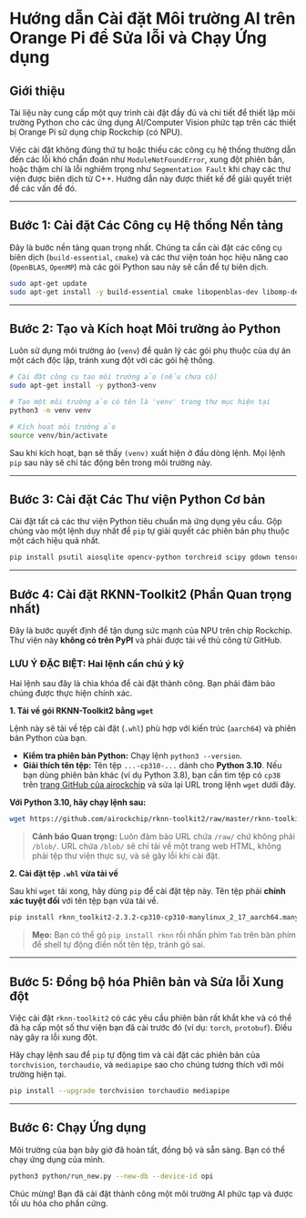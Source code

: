 # Hướng dẫn Cài đặt Môi trường AI trên Orange Pi để Sửa lỗi và Chạy Ứng dụng

## Giới thiệu

Tài liệu này cung cấp một quy trình cài đặt đầy đủ và chi tiết để thiết lập môi trường Python cho các ứng dụng AI/Computer Vision phức tạp trên các thiết bị Orange Pi sử dụng chip Rockchip (có NPU).

Việc cài đặt không đúng thứ tự hoặc thiếu các công cụ hệ thống thường dẫn đến các lỗi khó chẩn đoán như `ModuleNotFoundError`, xung đột phiên bản, hoặc thậm chí là lỗi nghiêm trọng như `Segmentation Fault` khi chạy các thư viện được biên dịch từ C++. Hướng dẫn này được thiết kế để giải quyết triệt để các vấn đề đó.

---

## Bước 1: Cài đặt Các Công cụ Hệ thống Nền tảng

Đây là bước nền tảng quan trọng nhất. Chúng ta cần cài đặt các công cụ biên dịch (`build-essential`, `cmake`) và các thư viện toán học hiệu năng cao (`OpenBLAS`, `OpenMP`) mà các gói Python sau này sẽ cần để tự biên dịch.

```bash
sudo apt-get update
sudo apt-get install -y build-essential cmake libopenblas-dev libomp-dev python3-dev
```

---

## Bước 2: Tạo và Kích hoạt Môi trường ảo Python

Luôn sử dụng môi trường ảo (`venv`) để quản lý các gói phụ thuộc của dự án một cách độc lập, tránh xung đột với các gói hệ thống.

```bash
# Cài đặt công cụ tạo môi trường ảo (nếu chưa có)
sudo apt-get install -y python3-venv

# Tạo một môi trường ảo có tên là 'venv' trong thư mục hiện tại
python3 -m venv venv

# Kích hoạt môi trường ảo
source venv/bin/activate
```
Sau khi kích hoạt, bạn sẽ thấy `(venv)` xuất hiện ở đầu dòng lệnh. Mọi lệnh `pip` sau này sẽ chỉ tác động bên trong môi trường này.

---

## Bước 3: Cài đặt Các Thư viện Python Cơ bản

Cài đặt tất cả các thư viện Python tiêu chuẩn mà ứng dụng yêu cầu. Gộp chúng vào một lệnh duy nhất để `pip` tự giải quyết các phiên bản phụ thuộc một cách hiệu quả nhất.

```bash
pip install psutil aiosqlite opencv-python torchreid scipy gdown tensorboard scikit-learn faiss-cpu mediapipe dlib transformers aio_pika orjson
```

---

## Bước 4: Cài đặt RKNN-Toolkit2 (Phần Quan trọng nhất)

Đây là bước quyết định để tận dụng sức mạnh của NPU trên chip Rockchip. Thư viện này **không có trên PyPI** và phải được tải về thủ công từ GitHub.

### LƯU Ý ĐẶC BIỆT: Hai lệnh cần chú ý kỹ

Hai lệnh sau đây là chìa khóa để cài đặt thành công. Bạn phải đảm bảo chúng được thực hiện chính xác.

**1. Tải về gói RKNN-Toolkit2 bằng `wget`**

Lệnh này sẽ tải về tệp cài đặt (`.whl`) phù hợp với kiến trúc (`aarch64`) và phiên bản Python của bạn.

*   **Kiểm tra phiên bản Python:** Chạy lệnh `python3 --version`.
*   **Giải thích tên tệp:** Tên tệp `...-cp310-...` dành cho **Python 3.10**. Nếu bạn dùng phiên bản khác (ví dụ Python 3.8), bạn cần tìm tệp có `cp38` trên [trang GitHub của airockchip](https://github.com/airockchip/rknn-toolkit2/tree/master/rknn-toolkit2/packages/arm64) và sửa lại URL trong lệnh `wget` dưới đây.

**Với Python 3.10, hãy chạy lệnh sau:**
```bash
wget https://github.com/airockchip/rknn-toolkit2/raw/master/rknn-toolkit2/packages/arm64/rknn_toolkit2-2.3.2-cp310-cp310-manylinux_2_17_aarch64.manylinux2014_aarch64.whl
```
> **Cảnh báo Quan trọng:** Luôn đảm bảo URL chứa `/raw/` chứ không phải `/blob/`. URL chứa `/blob/` sẽ chỉ tải về một trang web HTML, không phải tệp thư viện thực sự, và sẽ gây lỗi khi cài đặt.

**2. Cài đặt tệp `.whl` vừa tải về**

Sau khi `wget` tải xong, hãy dùng `pip` để cài đặt tệp này. Tên tệp phải **chính xác tuyệt đối** với tên tệp bạn vừa tải về.

```bash
pip install rknn_toolkit2-2.3.2-cp310-cp310-manylinux_2_17_aarch64.manylinux2014_aarch64.whl
```
> **Mẹo:** Bạn có thể gõ `pip install rknn` rồi nhấn phím `Tab` trên bàn phím để shell tự động điền nốt tên tệp, tránh gõ sai.

---

## Bước 5: Đồng bộ hóa Phiên bản và Sửa lỗi Xung đột

Việc cài đặt `rknn-toolkit2` có các yêu cầu phiên bản rất khắt khe và có thể đã hạ cấp một số thư viện bạn đã cài trước đó (ví dụ: `torch`, `protobuf`). Điều này gây ra lỗi xung đột.

Hãy chạy lệnh sau để `pip` tự động tìm và cài đặt các phiên bản của `torchvision`, `torchaudio`, và `mediapipe` sao cho chúng tương thích với môi trường hiện tại.

```bash
pip install --upgrade torchvision torchaudio mediapipe
```

---

## Bước 6: Chạy Ứng dụng

Môi trường của bạn bây giờ đã hoàn tất, đồng bộ và sẵn sàng. Bạn có thể chạy ứng dụng của mình.

```bash
python3 python/run_new.py --new-db --device-id opi
```

Chúc mừng! Bạn đã cài đặt thành công một môi trường AI phức tạp và được tối ưu hóa cho phần cứng.